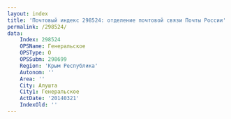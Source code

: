 ```yaml
---
layout: index
title: 'Почтовый индекс 298524: отделение почтовой связи Почты России'
permalink: /298524/
data:
    Index: 298524
    OPSName: Генеральское
    OPSType: О
    OPSSubm: 298699
    Region: 'Крым Республика'
    Autonom: ''
    Area: ''
    City: Алушта
    City1: Генеральское
    ActDate: '20140321'
    IndexOld: ''
---
```

